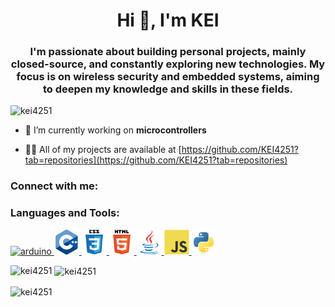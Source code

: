 <h1 align="center">Hi 👋, I'm KEI</h1>
<h3 align="center">I'm passionate about building personal projects, mainly closed-source, and constantly exploring new technologies. My focus is on wireless security and embedded systems, aiming to deepen my knowledge and skills in these fields.</h3>

<p align="left"> <img src="https://komarev.com/ghpvc/?username=kei4251&label=Profile%20views&color=0e75b6&style=flat" alt="kei4251" /> </p>

- 🔭 I’m currently working on **microcontrollers**

- 👨‍💻 All of my projects are available at [https://github.com/KEI4251?tab=repositories](https://github.com/KEI4251?tab=repositories)

<h3 align="left">Connect with me:</h3>
<p align="left">
</p>

<h3 align="left">Languages and Tools:</h3>
<p align="left"> <a href="https://www.arduino.cc/" target="_blank" rel="noreferrer"> <img src="https://cdn.worldvectorlogo.com/logos/arduino-1.svg" alt="arduino" width="40" height="40"/> </a> <a href="https://www.w3schools.com/cpp/" target="_blank" rel="noreferrer"> <img src="https://raw.githubusercontent.com/devicons/devicon/master/icons/cplusplus/cplusplus-original.svg" alt="cplusplus" width="40" height="40"/> </a> <a href="https://www.w3schools.com/css/" target="_blank" rel="noreferrer"> <img src="https://raw.githubusercontent.com/devicons/devicon/master/icons/css3/css3-original-wordmark.svg" alt="css3" width="40" height="40"/> </a> <a href="https://www.w3.org/html/" target="_blank" rel="noreferrer"> <img src="https://raw.githubusercontent.com/devicons/devicon/master/icons/html5/html5-original-wordmark.svg" alt="html5" width="40" height="40"/> </a> <a href="https://www.java.com" target="_blank" rel="noreferrer"> <img src="https://raw.githubusercontent.com/devicons/devicon/master/icons/java/java-original.svg" alt="java" width="40" height="40"/> </a> <a href="https://developer.mozilla.org/en-US/docs/Web/JavaScript" target="_blank" rel="noreferrer"> <img src="https://raw.githubusercontent.com/devicons/devicon/master/icons/javascript/javascript-original.svg" alt="javascript" width="40" height="40"/> </a> <a href="https://www.python.org" target="_blank" rel="noreferrer"> <img src="https://raw.githubusercontent.com/devicons/devicon/master/icons/python/python-original.svg" alt="python" width="40" height="40"/> </a> </p>

<p><img align="left" src="https://github-readme-stats.vercel.app/api/top-langs?username=kei4251&show_icons=true&locale=en&layout=compact" alt="kei4251" /></p>

<p>&nbsp;<img align="center" src="https://github-readme-stats.vercel.app/api?username=kei4251&show_icons=true&locale=en" alt="kei4251" /></p>

<p><img align="center" src="https://github-readme-streak-stats.herokuapp.com/?user=kei4251&" alt="kei4251" /></p>
